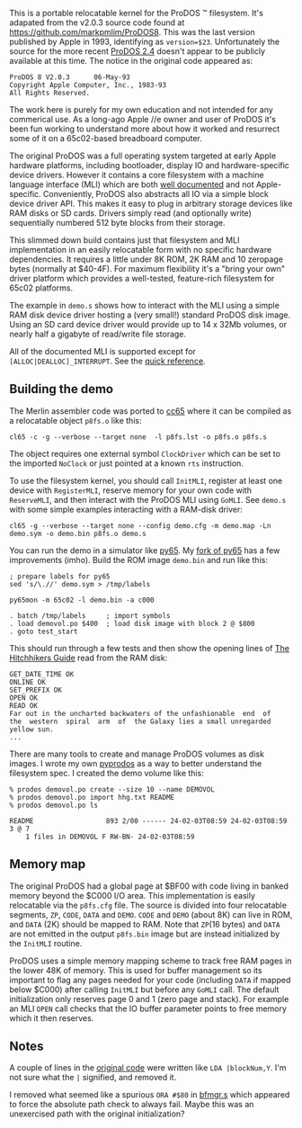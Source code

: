 This is a portable relocatable kernel for the ProDOS :tm: filesystem.
It's adapated from the v2.0.3 source code found at https://github.com/markpmlim/ProDOS8.
This was the last version published by Apple in 1993, identifying as `version=$23`.
Unfortunately the source for the more recent [ProDOS 2.4](https://prodos8.com/)
doesn't appear to be publicly available at this time.
The notice in the original code appeared as:

    ProDOS 8 V2.0.3      06-May-93
    Copyright Apple Computer, Inc., 1983-93
    All Rights Reserved.

The work here is purely for my own education
and not intended for any commerical use.
As a long-ago Apple //e owner and user of ProDOS it's been fun working
to understand more about how it worked and resurrect some of it
on a 65c02-based breadboard computer.

The original ProDOS was a full operating system targeted at early Apple hardware
platforms, including bootloader, display IO and hardware-specific device drivers.
However it contains a core filesystem with a machine language interface (MLI)
which are both [well documented](https://prodos8.com/docs/techref/) and not Apple-specific.
Conveniently, ProDOS also abstracts all IO via a simple block device driver API.
This makes it easy to plug in arbitrary storage devices like RAM disks or SD cards.
Drivers simply read (and optionally write) sequentially numbered
512 byte blocks from their storage.

This slimmed down build contains just that filesystem and MLI implementation
in an easily relocatable form with no specific hardware dependencies.
It requires a little under 8K ROM, 2K RAM and 10 zeropage bytes (normally at $40-4F).
For maximum flexibility it's a "bring your own" driver platform
which provides a well-tested, feature-rich filesystem for 65c02 platforms.

The example in `demo.s` shows how to interact with the MLI using a simple
RAM disk device driver hosting a (very small!) standard ProDOS disk image.
Using an SD card device driver would provide up to 14 x 32Mb volumes, or nearly
half a gigabyte of read/write file storage.

All of the documented MLI is supported except for `[ALLOC|DEALLOC]_INTERRUPT`.
See the [quick reference](https://prodos8.com/docs/techref/quick-reference-card/).

Building the demo
---

The Merlin assembler code was ported to [cc65](https://cc65.github.io/) where
it can be compiled as a relocatable object `p8fs.o` like this:

    cl65 -c -g --verbose --target none  -l p8fs.lst -o p8fs.o p8fs.s

The object requires one external symbol `ClockDriver` which can be set
to the imported `NoClock` or just pointed at a known `rts` instruction.

To use the filesystem kernel, you should call `InitMLI`,
register at least one device with `RegisterMLI`,
reserve memory for your own code with `ReserveMLI`,
and then interact with the ProDOS MLI using `GoMLI`.
See `demo.s` with some simple examples interacting with a RAM-disk driver:

    cl65 -g --verbose --target none --config demo.cfg -m demo.map -Ln demo.sym -o demo.bin p8fs.o demo.s

You can run the demo in a simulator like [py65](https://github.com/mnaberez/py65).
My [fork of py65](https://github.com/patricksurry/py65)
has a few improvements (imho).
Build the ROM image `demo.bin` and run like this:

    ; prepare labels for py65
    sed 's/\.//' demo.sym > /tmp/labels

    py65mon -m 65c02 -l demo.bin -a c000

    . batch /tmp/labels     ; import symbols
    . load demovol.po $400  ; load disk image with block 2 @ $800
    . goto test_start

This should run through a few tests and then show the opening lines of
[The Hitchhikers Guide](https://en.wikipedia.org/wiki/The_Hitchhiker%27s_Guide_to_the_Galaxy)
read from the RAM disk:

    GET_DATE_TIME OK
    ONLINE OK
    SET_PREFIX OK
    OPEN OK
    READ OK
    Far out in the uncharted backwaters of the unfashionable  end  of
    the  western  spiral  arm  of  the Galaxy lies a small unregarded
    yellow sun.
    ...

There are many tools to create and manage ProDOS volumes as disk images.
I wrote my own [pyprodos](https://github.com/patricksurry/pyprodos)
as a way to better understand the filesystem spec. I created the demo
volume like this:

    % prodos demovol.po create --size 10 --name DEMOVOL
    % prodos demovol.po import hhg.txt README
    % prodos demovol.po ls

    README                  893 2/00 ------ 24-02-03T08:59 24-02-03T08:59 3 @ 7
        1 files in DEMOVOL F RW-BN- 24-02-03T08:59

Memory map
---

The original ProDOS had a global page at $BF00 with code living in
banked memory beyond the $C000 I/O area.
This implementation is easily relocatable via the `p8fs.cfg` file.
The source is divided into four relocatable
segments, `ZP`, `CODE`, `DATA` and `DEMO`.  `CODE` and `DEMO` (about 8K) can live in ROM,
and `DATA` (2K) should be mapped to RAM.  Note that `ZP`(16 bytes) and `DATA` are not emitted
in the output `p8fs.bin` image but are instead initialized by the `InitMLI` routine.

ProDOS uses a simple memory mapping scheme to track free RAM pages in the lower 48K of memory.
This is used for buffer management so its important to flag any pages needed for your
code (including `DATA` if mapped below $C000)
after calling `InitMLI` but before any `GoMLI` call.
The default initialization only reserves page 0 and 1 (zero page and stack).
For example an MLI `OPEN` call checks that the IO buffer parameter points to free memory
which it then reserves.

Notes
---

A couple of lines in the [original code](https://github.com/markpmlim/ProDOS8/blob/a292fcb62ae866753f6dc461809a0f77b33e0cea/MLI.SRC/NEWFNDVOL.S#L24) were written like
`LDA |blockNum,Y`.  I'm not sure what the `|` signified, and removed it.

I removed what seemed like a spurious `ORA #$80` in [bfmgr.s](https://github.com/patricksurry/p8fs/blob/main/bfmgr.s#L69) which appeared to force the absolute path check to always fail.
Maybe this was an unexercised path with the original initialization?
